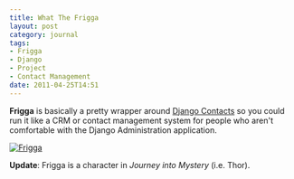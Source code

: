 ```yaml
---
title: What The Frigga
layout: post
category: journal
tags:
- Frigga
- Django
- Project
- Contact Management
date: 2011-04-25T14:51
---
```


**Frigga** is basically a pretty wrapper around [Django Contacts](http://pypi.python.org/pypi/django-contacts) so you could run it like a CRM or contact management system for people who aren't comfortable with the Django Administration application.

<div class="inline illustration">
	<a href="http://cdn.mylesbraithwaite.com/media/uploads/journal/2011-04-25-what-the-frigga/frigga-screenshot.png" title="Frigga">
		<img src="http://cdn.mylesbraithwaite.com/media/uploads/journal/2011-04-25-what-the-frigga/frigga-screenshot-small.png" alt="Frigga">
	</a>
</div>

**Update**: Frigga is a character in *Journey into Mystery* (i.e. Thor).